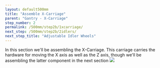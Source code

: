 ```yaml
---
layout: default500mm
title: "Assemble X-Carriage"
parent: "Gantry - X-Carriage"
step_number: 2
permalink: /500mm/step2b/1xcarriage/
next_step: /500mm/step2b/2idlers/
next_step_title: "Adjustable Idler Wheels"
---
```


In this section we'll be assembling the X-Carriage. This carriage carries the hardware for moving the X axis as well as the Z axis, though we'll be assembling the latter component in the next section
<img src="../../step2/photo/jpfs_DSC2650.jpg">
